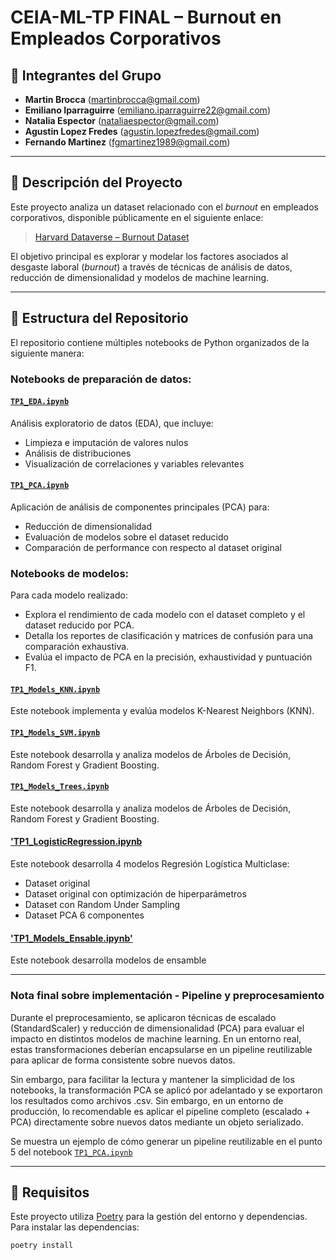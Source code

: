 # CEIA-ML-TP FINAL – Burnout en Empleados Corporativos

## 👥 Integrantes del Grupo

- **Martin Brocca** (<martinbrocca@gmail.com>)
- **Emiliano Iparraguirre** (<emiliano.iparraguirre22@gmail.com>)
- **Natalia Espector** (<nataliaespector@gmail.com>)
- **Agustin Lopez Fredes** (<agustin.lopezfredes@gmail.com>)
- **Fernando Martinez** (<fgmartinez1989@gmail.com>)

---

## 📄 Descripción del Proyecto

Este proyecto analiza un dataset relacionado con el *burnout* en empleados corporativos, disponible públicamente en el siguiente enlace:

> [Harvard Dataverse – Burnout Dataset](https://dataverse.harvard.edu/dataset.xhtml?persistentId=doi:10.7910/DVN/VG6KQD)

El objetivo principal es explorar y modelar los factores asociados al desgaste laboral (*burnout*) a través de técnicas de análisis de datos, reducción de dimensionalidad y modelos de machine learning.

---

## 📂 Estructura del Repositorio

El repositorio contiene múltiples notebooks de Python organizados de la siguiente manera:

### Notebooks de preparación de datos:

#### [`TP1_EDA.ipynb`](./TP1_EDA.ipynb)
Análisis exploratorio de datos (EDA), que incluye:
- Limpieza e imputación de valores nulos
- Análisis de distribuciones
- Visualización de correlaciones y variables relevantes

#### [`TP1_PCA.ipynb`](./TP1_PCA.ipynb)
Aplicación de análisis de componentes principales (PCA) para:
- Reducción de dimensionalidad
- Evaluación de modelos sobre el dataset reducido
- Comparación de performance con respecto al dataset original

### Notebooks de modelos:
Para cada modelo realizado:
 - Explora el rendimiento de cada modelo con el dataset completo y el dataset reducido por PCA.
 - Detalla los reportes de clasificación y matrices de confusión para una comparación exhaustiva.
 - Evalúa el impacto de PCA en la precisión, exhaustividad y puntuación F1.
  
#### [`TP1_Models_KNN.ipynb`](./TP1_Models_KNN.ipynb)
Este notebook implementa y evalúa modelos K-Nearest Neighbors (KNN).


#### [`TP1_Models_SVM.ipynb`](./TP1_Models_SVM.ipynb)
Este notebook desarrolla y analiza modelos de Árboles de Decisión, Random Forest y Gradient Boosting.

#### [`TP1_Models_Trees.ipynb`](./TP1_Models_Trees.ipynb)
Este notebook desarrolla y analiza modelos de Árboles de Decisión, Random Forest y Gradient Boosting.

#### ['TP1_LogisticRegression.ipynb](./TP1_LogisticRegression.ipynb)
Este notebook desarrolla 4 modelos Regresión Logística Multiclase:
  - Dataset original
  - Dataset original con optimización de hiperparámetros
  - Dataset con Random Under Sampling
  - Dataset PCA 6 componentes
  
#### ['TP1_Models_Ensable.ipynb'](./TP1_Models_Ensamble.ipynb)
Este notebook desarrolla modelos de ensamble


---
### Nota final sobre implementación - Pipeline y preprocesamiento

Durante el preprocesamiento, se aplicaron técnicas de escalado (StandardScaler) y reducción de dimensionalidad (PCA) para evaluar el impacto en distintos modelos de machine learning.
En un entorno real, estas transformaciones deberían encapsularse en un pipeline reutilizable para aplicar de forma consistente sobre nuevos datos.

Sin embargo, para facilitar la lectura y mantener la simplicidad de los notebooks, la transformación PCA se aplicó por adelantado y se exportaron los resultados como archivos .csv. Sin embargo, en un entorno de producción, lo recomendable es aplicar el pipeline completo (escalado + PCA) directamente sobre nuevos datos mediante un objeto serializado.

Se muestra un ejemplo de cómo generar un pipeline reutilizable en el punto 5 del notebook [`TP1_PCA.ipynb`](./TP1_PCA.ipynb)

---

## 🚀 Requisitos

Este proyecto utiliza [Poetry](https://python-poetry.org/) para la gestión del entorno y dependencias. Para instalar las dependencias:

```bash
poetry install